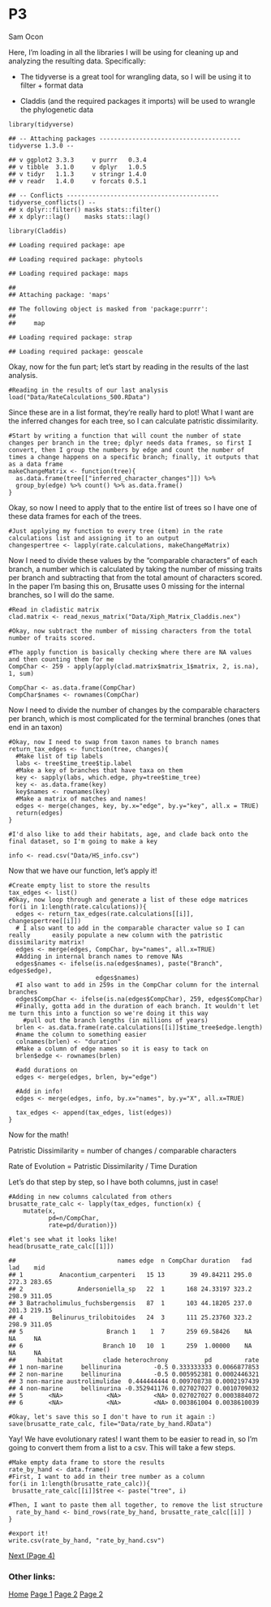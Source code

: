 P3
================
Sam Ocon

Here, I’m loading in all the libraries I will be using for cleaning up
and analyzing the resulting data. Specifically:

-   The tidyverse is a great tool for wrangling data, so I will be using
    it to filter + format data

-   Claddis (and the required packages it imports) will be used to
    wrangle the phylogenetic data

<!-- -->

    library(tidyverse)

    ## -- Attaching packages --------------------------------------- tidyverse 1.3.0 --

    ## v ggplot2 3.3.3     v purrr   0.3.4
    ## v tibble  3.1.0     v dplyr   1.0.5
    ## v tidyr   1.1.3     v stringr 1.4.0
    ## v readr   1.4.0     v forcats 0.5.1

    ## -- Conflicts ------------------------------------------ tidyverse_conflicts() --
    ## x dplyr::filter() masks stats::filter()
    ## x dplyr::lag()    masks stats::lag()

    library(Claddis)

    ## Loading required package: ape

    ## Loading required package: phytools

    ## Loading required package: maps

    ## 
    ## Attaching package: 'maps'

    ## The following object is masked from 'package:purrr':
    ## 
    ##     map

    ## Loading required package: strap

    ## Loading required package: geoscale

Okay, now for the fun part; let’s start by reading in the results of the
last analysis.

    #Reading in the results of our last analysis
    load("Data/RateCalculations_500.RData")

Since these are in a list format, they’re really hard to plot! What I
want are the inferred changes for each tree, so I can calculate
patristic dissimilarity.

    #Start by writing a function that will count the number of state changes per branch in the tree; dplyr needs data frames, so first I convert, then I group the numbers by edge and count the number of times a change happens on a specific branch; finally, it outputs that as a data frame
    makeChangeMatrix <- function(tree){
      as.data.frame(tree[["inferred_character_changes"]]) %>%
      group_by(edge) %>% count() %>% as.data.frame()
    }

Okay, so now I need to apply that to the entire list of trees so I have
one of these data frames for each of the trees.

    #Just applying my function to every tree (item) in the rate calculations list and assigning it to an output
    changespertree <- lapply(rate.calculations, makeChangeMatrix)

Now I need to divide these values by the “comparable characters” of each
branch, a number which is calculated by taking the number of missing
traits per branch and subtracting that from the total amount of
characters scored. In the paper I’m basing this on, Brusatte uses 0
missing for the internal branches, so I will do the same.

    #Read in cladistic matrix
    clad.matrix <- read_nexus_matrix("Data/Xiph_Matrix_Claddis.nex")

    #Okay, now subtract the number of missing characters from the total number of traits scored. 

    #The apply function is basically checking where there are NA values and then counting them for me
    CompChar <- 259 - apply(apply(clad.matrix$matrix_1$matrix, 2, is.na), 1, sum)

    CompChar <- as.data.frame(CompChar)
    CompChar$names <- rownames(CompChar)

Now I need to divide the number of changes by the comparable characters
per branch, which is most complicated for the terminal branches (ones
that end in an taxon)

    #Okay, now I need to swap from taxon names to branch names
    return_tax_edges <- function(tree, changes){
      #Make list of tip labels
      labs <- tree$time_tree$tip.label
      #Make a key of branches that have taxa on them
      key <- sapply(labs, which.edge, phy=tree$time_tree)
      key <- as.data.frame(key)
      key$names <- rownames(key)
      #Make a matrix of matches and names!
      edges <- merge(changes, key, by.x="edge", by.y="key", all.x = TRUE)
      return(edges)
    }

    #I'd also like to add their habitats, age, and clade back onto the final dataset, so I'm going to make a key

    info <- read.csv("Data/HS_info.csv")

Now that we have our function, let’s apply it!

    #Create empty list to store the results
    tax_edges <- list()
    #Okay, now loop through and generate a list of these edge matrices
    for(i in 1:length(rate.calculations)){
      edges <- return_tax_edges(rate.calculations[[i]], changespertree[[i]])
      # I also want to add in the comparable character value so I can really      easily populate a new column with the patristic dissimilarity matrix!
      edges <- merge(edges, CompChar, by="names", all.x=TRUE)
      #Adding in internal branch names to remove NAs
      edges$names <- ifelse(is.na(edges$names), paste("Branch", edges$edge), 
                            edges$names)
      #I also want to add in 259s in the CompChar column for the internal branches
      edges$CompChar <- ifelse(is.na(edges$CompChar), 259, edges$CompChar)
      #Finally, gotta add in the duration of each branch. It wouldn't let me turn this into a function so we're doing it this way
        #pull out the branch lengths (in millions of years)
      brlen <- as.data.frame(rate.calculations[[i]]$time_tree$edge.length)
      #name the column to something easier
      colnames(brlen) <- "duration"
      #Make a column of edge names so it is easy to tack on
      brlen$edge <- rownames(brlen)
      
      #add durations on
      edges <- merge(edges, brlen, by="edge")
      
      #Add in info!
      edges <- merge(edges, info, by.x="names", by.y="X", all.x=TRUE)
      
      tax_edges <- append(tax_edges, list(edges))
    }

Now for the math!

Patristic Dissimilarity = number of changes / comparable characters

Rate of Evolution = Patristic Dissimilarity / Time Duration

Let’s do that step by step, so I have both columns, just in case!

    #Adding in new columns calculated from others
    brusatte_rate_calc <- lapply(tax_edges, function(x) {
        mutate(x,
               pd=n/CompChar,
               rate=pd/duration)})

    #let's see what it looks like!
    head(brusatte_rate_calc[[1]])

    ##                            names edge  n CompChar duration   fad   lad    mid
    ## 1          Anacontium_carpenteri   15 13       39 49.84211 295.0 272.3 283.65
    ## 2               Andersoniella_sp   22  1      168 24.33197 323.2 298.9 311.05
    ## 3 Batracholimulus_fuchsbergensis   87  1      103 44.18205 237.0 201.3 219.15
    ## 4        Belinurus_trilobitoides   24  3      111 25.23760 323.2 298.9 311.05
    ## 5                       Branch 1    1  7      259 69.58426    NA    NA     NA
    ## 6                      Branch 10   10  1      259  1.00000    NA    NA     NA
    ##      habitat           clade heterochrony          pd         rate
    ## 1 non-marine     bellinurina         -0.5 0.333333333 0.0066877853
    ## 2 non-marine     bellinurina         -0.5 0.005952381 0.0002446321
    ## 3 non-marine austrolimulidae  0.444444444 0.009708738 0.0002197439
    ## 4 non-marine     bellinurina -0.352941176 0.027027027 0.0010709032
    ## 5       <NA>            <NA>         <NA> 0.027027027 0.0003884072
    ## 6       <NA>            <NA>         <NA> 0.003861004 0.0038610039

    #Okay, let's save this so I don't have to run it again :)
    save(brusatte_rate_calc, file="Data/rate_by_hand.RData")

Yay! We have evolutionary rates! I want them to be easier to read in, so
I’m going to convert them from a list to a csv. This will take a few
steps.

    #Make empty data frame to store the results
    rate_by_hand <- data.frame()
    #First, I want to add in their tree number as a column
    for(i in 1:length(brusatte_rate_calc)){
     brusatte_rate_calc[[i]]$tree <- paste("tree", i)
     
    #Then, I want to paste them all together, to remove the list structure
      rate_by_hand <- bind_rows(rate_by_hand, brusatte_rate_calc[[i]] )
    }

    #export it!
    write.csv(rate_by_hand, "rate_by_hand.csv")
[Next (Page 4)](https://sbocon.github.io/geol593/P4)

### Other links:
[Home](https://sbocon.github.io/geol593/)
[Page 1](https://sbocon.github.io/geol593/P1)
[Page 2](https://sbocon.github.io/geol593/P2)
[Page 2](https://sbocon.github.io/geol593/P4)
